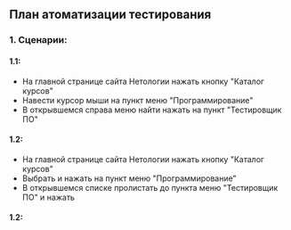 ## План атоматизации тестирования 

### 1. Сценарии:

#### 1.1: 
* На главной странице сайта Нетологии нажать кнопку "Каталог курсов"
* Навести курсор мыши на пункт меню "Программирование"
* В открывшемся справа меню найти нажать на пункт "Тестировщик ПО" 

#### 1.2: 
* На главной странице сайта Нетологии нажать кнопку "Каталог курсов"
* Выбрать и нажать на пункт меню "Программирование"
* В открывшемся списке пролистать до пункта меню "Тестировщик ПО" и нажать 

#### 1.2: 

